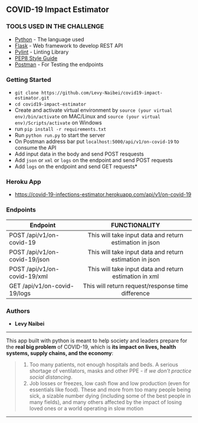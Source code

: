 ## COVID-19 Impact Estimator

### TOOLS USED IN THE CHALLENGE
* [Python](https://docs.python.org/3/) - The language used
* [Flask](http://flask.pocoo.org/) - Web framework to develop REST API
* [Pylint](https://www.pylint.org/) - Linting Library
* [PEP8 Style Guide](https://www.pylint.org/)
* [Postman](https://www.postman.com/) - For Testing the endpoints

### Getting Started
* `git clone https://github.com/Levy-Naibei/covid19-impact-estimator.git`
* `cd covid19-impact-estimator`
* Create and activate virtual environment by `source (your virtual env)/bin/activate` on MAC/Linux 
  and `source (your virtual env)/Scripts/activate` on Windows
* run `pip install -r requirements.txt`
* Run `python run.py` to start the server
* On Postman address bar put `localhost:5000/api/v1/on-covid-19` to consume the API
* Add input data in the body and send POST resquests
* Add `json` or `xml` or `logs` on the endpoint and send POST requests
* Add `logs` on the endpoint and send GET requests*

### Heroku App
* https://covid-19-infections-estimator.herokuapp.com/api/v1/on-covid-19

### Endpoints

|       Endpoint                             |               FUNCTIONALITY                             |
| ----------------------------------------   |:-------------------------------------------------------:|
| POST    /api/v1/on-covid-19                | This will take input data and return estimation in json |
| POST    /api/v1/on-covid-19/json           | This will take input data and return estimation in json |
| POST    /api/v1/on-covid-19/xml            | This will take input data and return estimation in xml  |
| GET     /api/v1/on-covid-19/logs           | This will return request/response time difference       | 


### Authors
* **Levy Naibei** 

---
This app built with python is meant to help society and leaders prepare for the **real big problem** of COVID-19, which is **its impact on lives, health systems, supply chains, and the economy**: 
> 1.  Too many patients, not enough hospitals and beds. A serious shortage of ventilators, masks and other PPE - if *we don’t practice social distancing*.
> 2.  Job losses or freezes, low cash flow and low production (even for essentials like food). These and more from too many people being sick, a sizable number dying (including some of the best people in many fields), and many others affected by the impact of losing loved ones or a world operating in slow motion
---

